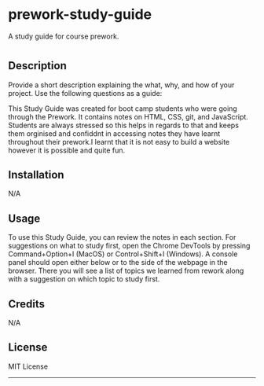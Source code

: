 # prework-study-guide
A study guide for course prework.

# <Prework Study Guide Webpage>

## Description

Provide a short description explaining the what, why, and how of your project. Use the following questions as a guide:

This Study Guide was created for boot camp students who were going through the Prework. It contains notes on HTML, CSS, git, and
JavaScript. Students are always stressed so this helps in regards to that and keeps them orginised and confiddnt in accessing notes they have learnt throughout their prework.I learnt that it is not easy to build a website however it is possible and quite fun.


## Installation

N/A

## Usage

To use this Study Guide, you can review the notes in each section. For suggestions on what to study first, open the Chrome DevTools by pressing Command+Option+I (MacOS) or Control+Shift+I (Windows). A console panel should open either below or to the side of the
webpage in the browser. There you will see a list of topics we learned from rework along with a suggestion on which topic to study first.


## Credits

N/A

## License

MIT License

---

